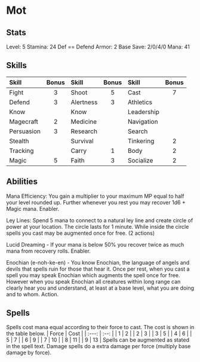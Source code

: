 # Mot

## Stats

Level: 5
Stamina: 24
Def == Defend
Armor: 2
Base Save: 2/0/4/0
Mana: 41

## Skills

| Skill      | Bonus | Skill     | Bonus | Skill      | Bonus |
| :--------- | :---: | :-------- | :---: | :--------- | :---: |
| Fight      |   3   | Shoot     |   5   | Cast       |   7   |
| Defend     |   3   | Alertness |   3   | Athletics  |       |
| Know       |       | Know      |       | Leadership |       |
| Magecraft  |   2   | Medicine  |       | Navigation |       |
| Persuasion |   3   | Research  |       | Search     |       |
| Stealth    |       | Survival  |       | Tinkering  |   2   |
| Tracking   |       | Carry     |   1   | Body       |   2   |
| Magic      |   5   | Faith     |   3   | Socialize  |   2   |

## Abilities

Mana Efficiency: You gain a multiplier to your maximum MP equal to half your level rounded up. Further whenever you rest you may recover 1d6 + Magic mana. Enabler.

Ley Lines: Spend 5 mana to connect to a natural ley line and create circle of power at your location. The circle lasts for 1 minute. While inside the circle spells you cast may be augmented once for free. (2 actions)

Lucid Dreaming - If your mana is below 50% you recover twice as much mana from recovery rolls. Enabler.

Enochian (e-noh-ke-en) - You know Enochian, the language of angels and devils that spells ruin for those that hear it. Once per rest, when you cast a spell you may speak Enochian which augments the spell once for free. However when you speak Enochian all creatures within long range can clearly hear you and understand, at least at a base level, what you are doing and to whom. Action.

## Spells

Spells cost mana equal according to their force to cast. The cost is shown in the table below.
    | Force | Cost |
    | :---: | :--: |
    |   1   |  2   |
    |   2   |  3   |
    |   3   |  5   |
    |   4   |  6   |
    |   5   |  7   |
    |   6   |  9   |
    |   7   |  10  |
    |   8   |  11  |
    |   9   |  13  |
Spells can be augmented as stated in the spell text. Damage spells do a extra damage per force (multiply base damage by force).
